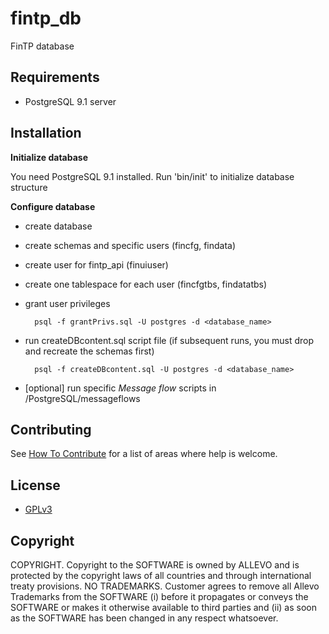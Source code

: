 fintp_db
========

FinTP database



Requirements
---------------------

- PostgreSQL 9.1 server


Installation
---------------------

**Initialize database**

You need PostgreSQL 9.1 installed.
Run 'bin/init' to initialize database structure

**Configure database**

- create database
- create schemas and specific users (fincfg, findata)
- create user for fintp_api (finuiuser)
- create one tablespace for each user (fincfgtbs, findatatbs)
- grant user privileges 

        psql -f grantPrivs.sql -U postgres -d <database_name>
- run createDBcontent.sql script file (if subsequent runs, you must drop and recreate the schemas first)

        psql -f createDBcontent.sql -U postgres -d <database_name>
- [optional] run specific *Message flow* scripts in /PostgreSQL/messageflows


Contributing
-----
See [How To Contribute](http://www.fintp.org/how-to-contribute) for a list of areas where help is welcome.

License
-----
- [GPLv3](http://www.gnu.org/licenses/gpl-3.0.html)

Copyright
-------
COPYRIGHT.  Copyright to the SOFTWARE is owned by ALLEVO and is protected by the copyright laws of all countries and through international treaty provisions. 
NO TRADEMARKS.  Customer agrees to remove all Allevo Trademarks from the SOFTWARE (i) before it propagates or conveys the SOFTWARE or makes it otherwise available to third parties and (ii) as soon as the SOFTWARE has been changed in any respect whatsoever. 
